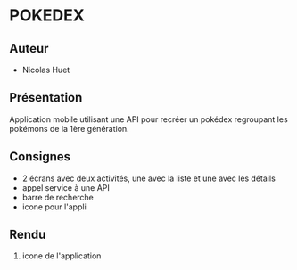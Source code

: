 # POKEDEX

## Auteur

- Nicolas Huet

## Présentation

Application mobile utilisant une API pour recréer un pokédex regroupant les pokémons de la 1ère génération.

## Consignes

- 2 écrans avec deux activités, une avec la liste et une avec les détails
- appel service à une API
- barre de recherche
- icone pour l'appli

## Rendu

1) icone de l'application



